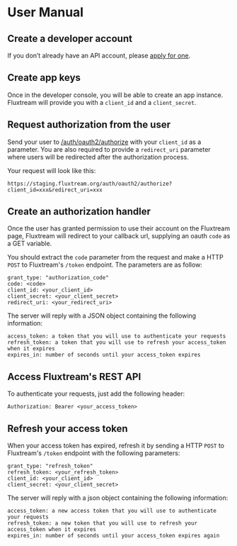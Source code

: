 # User Manual

## Create a developer account

If you don’t already have an API account, please [apply for one](https://staging.fluxtream.org/dev/#/sign-up).

## Create app keys

Once in the developer console, you will be able to create an app instance. Fluxtream will provide you with a `client_id` and a `client_secret`.

## Request authorization from the user

Send your user to [/auth/oauth2/authorize](https://staging.fluxtream.org/auth/oauth2/authorize) with your `client_id` as a parameter. You are also required to provide a `redirect_uri` parameter where users will be redirected after the authorization process.

Your request will look like this:

    https://staging.fluxtream.org/auth/oauth2/authorize?client_id=xxx&redirect_uri=xxx

## Create an authorization handler

Once the user has granted permission to use their account on the Fluxtream page, Fluxtream will redirect to your callback url, supplying an oauth `code` as a GET variable.

You should extract the `code` parameter from the request and make a HTTP `POST` to Fluxtream's `/token` endpoint. The parameters are as follow:

    grant_type: "authorization_code"
    code: <code>
    client_id: <your_client_id>
    client_secret: <your_client_secret>
    redirect_uri: <your_redirect_uri>

The server will reply with a JSON object containing the following information:

    access_token: a token that you will use to authenticate your requests
    refresh_token: a token that you will use to refresh your access_token when it expires
    expires_in: number of seconds until your access_token expires

## Access Fluxtream's REST API

To authenticate your requests, just add the following header:

    Authorization: Bearer <your_access_token>

## Refresh your access token

When your access token has expired, refresh it by sending a HTTP `POST` to Fluxtream's `/token` endpoint with the following parameters:

    grant_type: "refresh_token"
    refresh_token: <your_refresh_token>
    client_id: <your_client_id>
    client_secret: <your_client_secret>

The server will reply with a json object containing the following information:

    access_token: a new access token that you will use to authenticate your requests
    refresh_token: a new token that you will use to refresh your access_token when it expires
    expires_in: number of seconds until your access_token expires again

